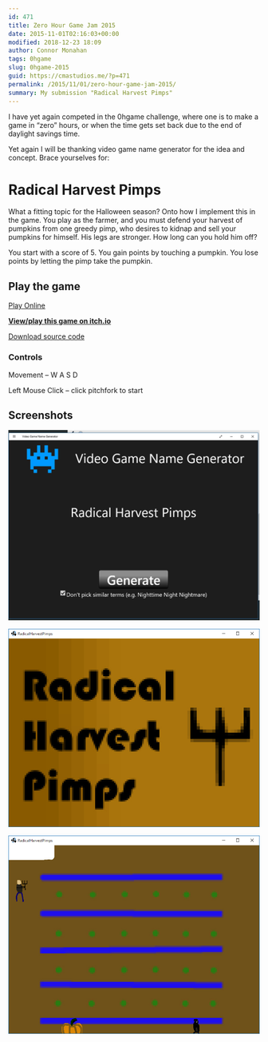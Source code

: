 ```yaml
---
id: 471
title: Zero Hour Game Jam 2015
date: 2015-11-01T02:16:03+00:00
modified: 2018-12-23 18:09
author: Connor Monahan
tags: 0hgame
slug: 0hgame-2015
guid: https://cmastudios.me/?p=471
permalink: /2015/11/01/zero-hour-game-jam-2015/
summary: My submission "Radical Harvest Pimps"
---
```

I have yet again competed in the 0hgame challenge, where one is to make a game in &#8220;zero&#8221; hours, or when the time gets set back due to the end of daylight savings time.

Yet again I will be thanking video game name generator for the idea and concept. Brace yourselves for:

# Radical Harvest Pimps

What a fitting topic for the Halloween season? Onto how I implement this in the game. You play as the farmer, and you must defend your harvest of pumpkins from one greedy pimp, who desires to kidnap and sell your pumpkins for himself. His legs are stronger. How long can you hold him off?

You start with a score of 5. You gain points by touching a pumpkin. You lose points by letting the pimp take the pumpkin.

## Play the game

[Play Online](https://cmastudios.github.io/0hgame-2015/)

[**View/play this game on itch.io**](https://cmastudios.itch.io/0hgame-2015)

[Download source code](https://github.com/cmastudios/0hgame-2015)

### Controls
  
Movement &#8211; W A S D
  
Left Mouse Click &#8211; click pitchfork to start


## Screenshots

![Video game name generator](/images/0hgame2015source1.png)

![Screen 1](/images/0hgame2015source2.png)

![Screen 2](/images/0hgame2015source3.png)

